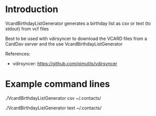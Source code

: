 # Introduction
VcardBirthdayListGenerator generates a birthday list as csv or text (to stdout) from vcf files

Best to be used with vdirsyncer to download the VCARD files from a CardDav server
and the use VcardBirthdayListGenerator

References:
- vdirsyncer: https://github.com/pimutils/vdirsyncer 

# Example command lines
 ./VcardBirthdayListGenerator csv ~/.contacts/

 ./VcardBirthdayListGenerator text ~/.contacts/

